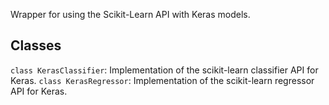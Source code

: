 Wrapper for using the Scikit-Learn API with Keras models.
## Classes
`class KerasClassifier`: Implementation of the scikit-learn classifier API for Keras.
`class KerasRegressor`: Implementation of the scikit-learn regressor API for Keras.
